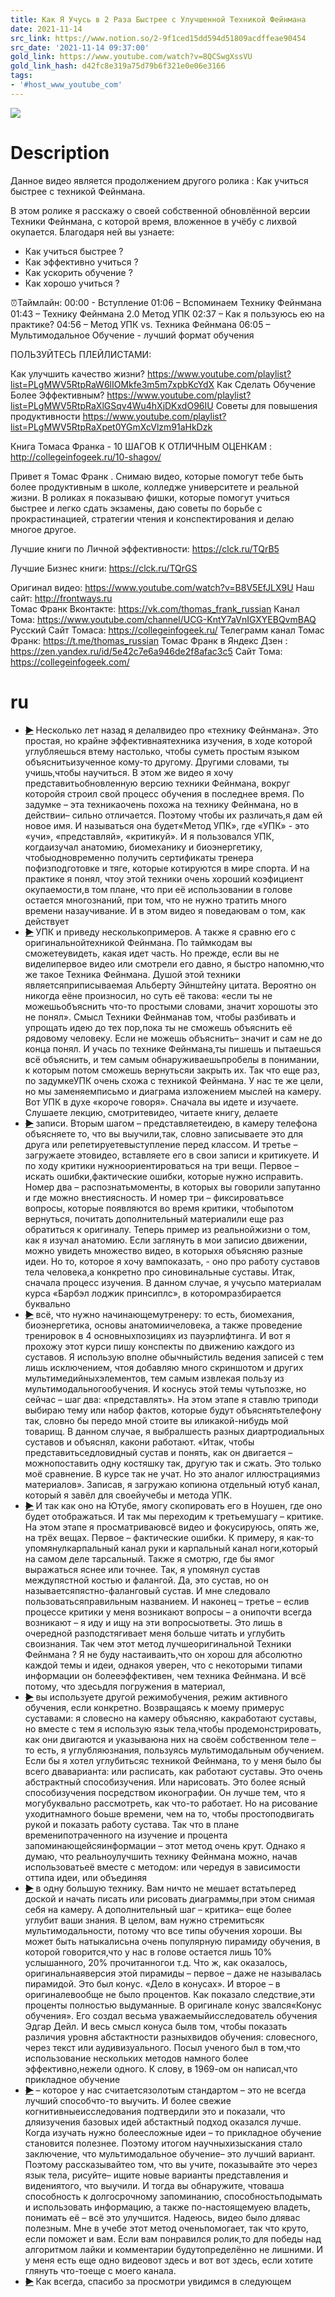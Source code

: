 ```yaml
---
title: Как Я Учусь в 2 Раза Быстрее с Улучшенной Техникой Фейнмана
date: 2021-11-14
src_link: https://www.notion.so/2-9f1ced15dd594d51809acdffeae90454
src_date: '2021-11-14 09:37:00'
gold_link: https://www.youtube.com/watch?v=8QCSwgXssVU
gold_link_hash: d42fc8e319a75d79b6f321e0e06e3166
tags:
- '#host_www_youtube_com'
---
```


![](https://www.youtube.com/watch?v=8QCSwgXssVU) 
# Description 
Данное видео является продолжением другого ролика : Как учиться быстрее с техникой Фейнмана.

В этом ролике я расскажу о своей собственной обновлённой версии Техники Фейнмана, с которой время, вложенное в учёбу с лихвой окупается. Благодаря ней вы узнаете:
- Как учиться быстрее ?
- Как эффективно учиться ?
- Как ускорить обучение ?
- Как хорошо учиться ?

⏰Таймлайн:
00:00 - Вступление
01:06 – Вспоминаем Технику Фейнмана
01:43 – Технику Фейнмана 2.0 Метод УПК
02:37 – Как я пользуюсь ею на практике?
04:56 – Метод УПК vs. Техника Фейнмана
06:05 – Мультимодальное Обучение - лучший формат обучения

ПОЛЬЗУЙТЕСЬ ПЛЕЙЛИСТАМИ:

Как улучшить качество жизни?  https://www.youtube.com/playlist?list=PLgMWV5RtpRaW6lIOMkfe3m5m7xpbKcYdX
Как Сделать Обучение Более Эффективным? https://www.youtube.com/playlist?list=PLgMWV5RtpRaXlGSqv4Wu4hXjDKxdO96IU
Советы для повышения продуктивности https://www.youtube.com/playlist?list=PLgMWV5RtpRaXpet0YGmXcVlzm91aHkDzk

Книга Томаса Франка - 10 ШАГОВ К ОТЛИЧНЫМ ОЦЕНКАМ : http://collegeinfogeek.ru/10-shagov/

Привет я Томас Франк . Снимаю видео, которые помогут тебе быть более продуктивным в школе, колледже университете и реальной жизни. В роликах я показываю фишки, которые помогут учиться быстрее и легко сдать экзамены, даю советы по борьбе с прокрастинацией, стратегии чтения и конспектирования и делаю многое другое.

Лучшие книги по Личной эффективности: https://clck.ru/TQrB5

Лучшие Бизнес книги: https://clck.ru/TQrGS


Оригинал видео: https://www.youtube.com/watch?v=B8V5EfJLX9U
Наш сайт: http://frontways.ru  
Томас Франк Вконтакте:  https://vk.com/thomas_frank_russian
Канал Тома: https://www.youtube.com/channel/UCG-KntY7aVnIGXYEBQvmBAQ  
Русский Сайт Томаса:  https://collegeinfogeek.ru/
Телеграмм канал Томас Франк: https://t.me/thomas_russian
Томас Франк в Яндекс Дзен : https://zen.yandex.ru/id/5e42c7e6a946de2f8afac3c5
Сайт Тома: https://collegeinfogeek.com/
# ru
 - ~~[▶](https://www.youtube.com/watch?v=8QCSwgXssVU&t=0)~~  Несколько лет назад я делалвидео про «технику Фейнмана». Это простая, но крайне эффективнаятехника изучения, в ходе которой углубляешься втему настолько, чтобы суметь простым языком объяснитьизученное кому-то другому. Другими словами, ты учишь,чтобы научиться. В этом же видео я хочу представитьобновленную версию техники Фейнмана, вокруг которойя строил свой процесс обучения в последнее время. По задумке – эта техникаочень похожа на технику Фейнмана, но в действии– сильно отличается. Поэтому чтобы их различать,я дам ей новое имя. И называться она будет«Метод УПК», где «УПК» - это «учи», «представляй», «критикуй». И я пользовался УПК, когдаизучал анатомию, биомеханику и биоэнергетику, чтобыодновременно получить сертификаты тренера пофизподготовке и тяге, которые котируются в мире спорта. И на практике я понял, чтоу этой техники очень хороший коэфициент окупаемости,в том плане, что при её использовании в голове остается многознаний, при том, что не нужно тратить много времени назаучивание. И в этом видео я поведаювам о том, как действует 
 - ~~[▶](https://www.youtube.com/watch?v=8QCSwgXssVU&t=59)~~  УПК и приведу несколькопримеров. А также я сравню его с оригинальнойтехникой Фейнмана. По таймкодам вы сможетеувидеть, какая идет часть. Но прежде, если вы не виделипервое видео или смотрели его давно, я быстро напомню,что же такое Техника Фейнмана. Душой этой техники являетсяприписываемая Альберту Эйнштейну цитата. Вероятно он никогда еёне произносил, но суть её такова: «если ты не можешьобъяснить что-то простыми словами, значит хорошоты это не понял». Смысл Техники Фейнманав том, чтобы разбивать и упрощать идею до тех пор,пока ты не сможешь объяснить её рядовому человеку. Если не можешь объяснить– значит и сам не до конца понял. И учась по технике Фейнмана,ты пишешь и пытаешься всё объяснить, и тем самым обнаруживаешьпробелы в понимании, к которым потом сможешь вернутьсяи закрыть их. Так что еще раз, по задумкеУПК очень схожа с техникой Фейнмана. У нас те же цели, но мы заменяемписьмо и диаграма изложением мыслей на камеру. Вот УПК в духе «короче говоря». Сначала вы идете и изучаете. Слушаете лекцию, смотритевидео, читаете книгу, делаете 
 - ~~[▶](https://www.youtube.com/watch?v=8QCSwgXssVU&t=119)~~  записи. Вторым шагом – представляетеидею, в камеру телефона объясняете то, что вы выучили,так, словно записываете это для друга или репетируетевыступление перед классом. И третье – загружаете этовидео, вставляете его в свои записи и критикуете. И по ходу критики нужноориентироваться на три вещи. Первое – искать ошибки,фактические ошибки, которые нужно исправить. Номер два – распознатьмоменты, в которых вы говорили запутанно и где можно внестиясность. И номер три – фиксироватьвсе вопросы, которые появляются во время критики, чтобыпотом вернуться, почитать дополнительный материалили еще раз обратиться к оригиналу. Теперь пример из реальнойжизни о том, как я изучал анатомию. Если заглянуть в мои записио движении, можно увидеть множество видео, в которыхя объясняю разные идеи. Но то, которое я хочу вампоказать, - оно про работу суставов тела человека,а конкретно про синовинальные суставы. Итак, сначала процесс изучения. В данном случае, я учусьпо материалам курса «Барбэл лоджик принсиплс», в которомразбирается буквально 
 - ~~[▶](https://www.youtube.com/watch?v=8QCSwgXssVU&t=175)~~  всё, что нужно начинающемутренеру: то есть, биомехания, биоэнергетика, основы анатомиичеловека, а также проведение тренировок в 4 основныхпозициях из пауэрлифтинга. И вот я прохожу этот курси пишу конспекты по движению каждого из суставов. Я использую вполне обычныйстиль ведения записей с тем лишь исключением, чтоя добавляю много скриншотом и других мультимедийныхэлементов, тем самым извлекая пользу из мультимодальногообучения. И коснусь этой темы чутьпозже, но сейчас – шаг два: «представлять». На этом этапе я ставлю триподи выбираю тему или набор фактов, которые будут объяснятьтелефону так, словно бы передо мной стоите вы иликакой-нибудь мой товарищ. В данном случае, я выбралшесть разных диартродиальных суставов и объяснял, какони работают. «Итак, чтобы представитьседловидный сустав и понять, как он двигается – можнопоставить одну костяшку так, другую так и сжать. Это только моё сравнение. В курсе так не учат. Но это аналог иллюстрациямиз материалов». Записав, я загружаю копиюна отдельный ютуб канал, который я завёл для своейучебы и метода УПК. 
 - ~~[▶](https://www.youtube.com/watch?v=8QCSwgXssVU&t=240)~~  И так как оно на Ютубе, ямогу скопировать его в Ноушен, где оно будет отображаться. И так мы переходим к третьемушагу – критике. На этом этапе я просматриваювсё видео и фокусируюсь, опять же, на трёх вещах. Первое – фактические ошибки. К примеру, я как-то упомянулкарпальный канал руки и карпальный канал ноги,который на самом деле тарсальный. Также я смотрю, где бы ямог выражаться яснее или точнее. Так, я упомянул сустав междупястной костью и фалангой. Да, это сустав, но он называетсяпястно-фаланговый сустав. И мне следовало пользоватьсяправильным названием. И наконец – третье – еслив процессе критики у меня возникают вопросы – а онипочти всегда возникают – я иду и ищу на эти вопросыответы. Это лишь в очередной разподстягивает меня больше читать и углубить своизнания. Так чем этот метод лучшеоригинальной Техники Фейнмана ? Я не буду настаиваить,что он хорош для абсолютно каждой темы и идеи, однакоя уверен, что с некоторыми типами информации он болееэффективен, чем техника Фейнмана. И всё потому, что здесьдля погружения в материал, 
 - ~~[▶](https://www.youtube.com/watch?v=8QCSwgXssVU&t=308)~~  вы используете другой режимобучения, режим активного обучения, если конкретно. Возвращаясь к моему примерус суставами: я словесно на камеру объясняю, какработают суставы, но вместе с тем я использую язык тела,чтобы продемонстрировать, как они двигаются и указываюна них на своём собственном теле – то есть, я углубляюзнания, пользуясь мультимодальным обучением. Если бы я хотел углубитьсяс техникой Фейнмана, то у меня было бы всего дваварианта: или расписать, как работают суставы. Это очень абстрактный способизучения. Или нарисовать. Это более ясный способизучения посредством иконографии. Он лучше тем, что я могубуквально рассмотреть, как что-то работает. Но на рисование уходитнамного боьше времени, чем на то, чтобы простоподвигать рукой и показать работу сустава. Так что в плане временипотраченного на изучение и процента запоминающейсяинформации – этот метод очень крут. Однако я думаю, что реальноулучшить технику Фейнмана можно, начав использоватьеё вместе с методом: или чередуя в зависимости оттипа идеи, или объединяя 
 - ~~[▶](https://www.youtube.com/watch?v=8QCSwgXssVU&t=370)~~  в одну большую технику. Вам ничто не мешает встатьперед доской и начать писать или рисовать диаграммы,при этом снимая себя на камеру. А дополнительный шаг – критика– еще более углубит ваши знания. В целом, вам нужно стремитьсяк мультимодальности, потому что все типы обучения хороши. Вы может быть натыкалисьна очень популярную пирамиду обучения, в которой говорится,что у нас в голове остается лишь 10% услышанного, 20% прочитанногои т.д. Что ж, как оказалось, оригинальнаяверсия этой пирамиды – первое – даже не называлась пирамидой. Это был конус. «Дело в конусах». И второе – в оригиналевообще не было процентов. Как показало следствие,эти проценты полностью выдуманные. В оригинале конус звался«Конус обучения». Его создал весьма уважаемыйисследователь обучения Эдгар Дейл. И весь смысл конуса былв том, чтобы показать различия уровня абстактности разныхвидов обучения: словесного, через текст или аудивизуального. Посыл ученого был в том,что использование нескольких методов намного более эффективно,нежели одного. К слову, в 1969-ом он написал,что прикладное обучение 
 - ~~[▶](https://www.youtube.com/watch?v=8QCSwgXssVU&t=440)~~  – которое у нас считаетсязолотым стандартом – это не всегда лучший способчто-то выучить. И более свежие когнитивныеисследования подтвердили это и показали, что дляизучения базовых идей абстактный подход оказался лучше. Когда изучать нужно болеесложные идеи – то прикладное обучение становится полезнее. Поэтому итогом научныхизыскания стало заключение, что мультимодальное обучение– это лучший вариант. Поэтому рассказывайтео том, что вы учите, показывайте это через язык тела, рисуйте– ищите новые варианты представления и видениятого, что выучили. И тогда вы обнаружите, чтоваша способность к долгосрочному запоминанию, способностьподымать и использовать информацию, а также по-настоящемуею владеть, понимать её – всё это улучшится. Надеюсь, видео было длявас полезным. Мне в учебе этот метод оченьпомогает, так что круто, если поможет и вам. Если вам понравился ролик,то для победы над алгоритмом лайки и комментарии будутопределённо не лишними. И у меня есть еще одно видеовот здесь и вот вот здесь, если хотите глянуть что-тоеще с моего канала. 
 - ~~[▶](https://www.youtube.com/watch?v=8QCSwgXssVU&t=489)~~  Как всегда, спасибо за просмотри увидимся в следующем